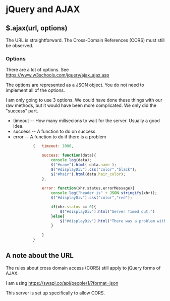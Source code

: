 # jQuery and AJAX

## $.ajax(url, options)

The URL is straightforward.  The Cross-Domain References (CORS) must still be observed.

### Options
There are a lot of options.  See https://www.w3schools.com/jquery/ajax_ajax.asp

The options are represented as a JSON object.  You do not need to implement all of the options.

I am only going to use 3 options.  We could have done these things with our raw methods, but it would have been more complicated.  We only did the "success" part.

* timeout -- How many milisecions to wait for the server.  Usually a good idea.
* success  -- A function to do on success
* error -- A function to do if there is a problem

```javascript
			{	timeout: 1000,

				success: function(data){
					console.log(data);
					$("#name").html( data.name );
					$("#displayDiv").css("color","black");
					$("#hair").html(data.hair_color);
				},
				
				error: function(xhr,status,errorMessage){
					console.log("header is" + JSON.stringify(xhr));
					$("#displayDiv").css("color","red");

					if(xhr.status == 0){
						$("#displayDiv").html("Server Timed out.")
					}else{
						$("#displayDiv").html("There was a problem with the request");
					}
					
				}
			}
```
## A note about the URL

The rules about cross domain access (CORS) still apply to jQuery forms of AJAX.  

I am using https://swapi.co/api/people/1/?format=json

This server is set up specifically to allow CORS.  